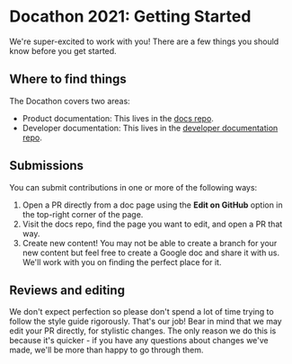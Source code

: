 # Docathon 2021: Getting Started

We're super-excited to work with you! There are a few things you should know before you get started.

## Where to find things

The Docathon covers two areas:

* Product documentation: This lives in the [docs repo](https://github.com/mattermost/docs).
* Developer documentation: This lives in the [developer documentation repo](https://github.com/mattermost/mattermost-developer-documentation).

## Submissions

You can submit contributions in one or more of the following ways:

1. Open a PR directly from a doc page using the **Edit on GitHub** option in the top-right corner of the page.
2. Visit the docs repo, find the page you want to edit, and open a PR that way.
3. Create new content! You may not be able to create a branch for your new content but feel free to create a Google doc and share it with us. We'll work with you on finding the perfect place for it.

## Reviews and editing 

We don't expect perfection so please don't spend a lot of time trying to follow the style guide rigorously. That's our job! Bear in mind that we may edit your PR directly, for stylistic changes. The only reason we do this is because it's quicker - if you have any questions about changes we've made, we'll be more than happy to go through them.
